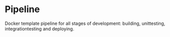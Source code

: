 # Pipeline
Docker template pipeline for all stages of development: building, unittesting, integrationtesting and deploying.
